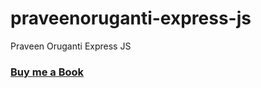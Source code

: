 # praveenoruganti-express-js
Praveen Oruganti  Express JS

### [Buy me a Book](https://bit.ly/388sUbE)



